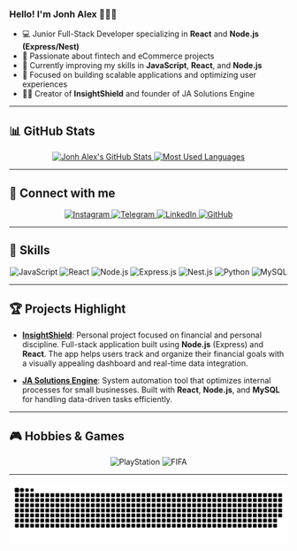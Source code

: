 ### Hello! I'm Jonh Alex 🙋🏽‍♂️

- 💻 Junior Full-Stack Developer specializing in **React** and **Node.js (Express/Nest)**
- 🔭 Passionate about fintech and eCommerce projects
- 🌱 Currently improving my skills in **JavaScript**, **React**, and **Node.js**
- 🚀 Focused on building scalable applications and optimizing user experiences
- 👨‍💻 Creator of **InsightShield** and founder of JA Solutions Engine

---

<h2> 📊 GitHub Stats </h2>

<div align="center">
  <a href="https://github.com/Jonhvmp">
    <img height="170em" src="https://github-readme-stats.vercel.app/api?username=Jonhvmp&show_icons=true&theme=dracula&count_private=true" alt="Jonh Alex's GitHub Stats"/>
    <img height="170em" src="https://github-readme-stats.vercel.app/api/top-langs/?username=Jonhvmp&layout=compact&langs_count=7&theme=dracula" alt="Most Used Languages"/>
  </a>
</div>

---

<h2> 🔗 Connect with me </h2>

<div align="center">
  <a href="https://www.instagram.com/jonhvmp/" target="_blank">
    <img src="https://img.shields.io/badge/Instagram-E4405F?style=for-the-badge&logo=instagram&logoColor=white" alt="Instagram"/>
  </a>
  <a href="https://t.me/Jonhvmp" target="_blank">
    <img src="https://img.shields.io/badge/Telegram-2CA5E0?style=for-the-badge&logo=telegram&logoColor=white" alt="Telegram"/>
  </a>
  <a href="https://www.linkedin.com/in/jonh-alex-0600a3238" target="_blank">
    <img src="https://img.shields.io/badge/LinkedIn-0077B5?style=for-the-badge&logo=linkedin&logoColor=white" alt="LinkedIn"/>
  </a>
  <a href="https://github.com/Jonhvmp" target="_blank">
    <img src="https://img.shields.io/badge/GitHub-100000?style=for-the-badge&logo=github&logoColor=white" alt="GitHub"/>
  </a>
</div>

---

<h2> 🚀 Skills </h2>

<div align="center">
  <img src="https://img.shields.io/badge/JavaScript-323330?style=for-the-badge&logo=javascript&logoColor=F7DF1E" alt="JavaScript"/>
  <img src="https://img.shields.io/badge/React-61DAFB?style=for-the-badge&logo=react&logoColor=white" alt="React"/>
  <img src="https://img.shields.io/badge/Node.js-339933?style=for-the-badge&logo=nodedotjs&logoColor=white" alt="Node.js"/>
  <img src="https://img.shields.io/badge/Express.js-000000?style=for-the-badge&logo=express&logoColor=white" alt="Express.js"/>
  <img src="https://img.shields.io/badge/Nest.js-E0234E?style=for-the-badge&logo=nestjs&logoColor=white" alt="Nest.js"/>
  <img src="https://img.shields.io/badge/Python-3776AB?style=for-the-badge&logo=python&logoColor=white" alt="Python"/>
  <img src="https://img.shields.io/badge/MySQL-00000F?style=for-the-badge&logo=mysql&logoColor=white" alt="MySQL"/>
</div>

---

<h2> 🏆 Projects Highlight </h2>

- **[InsightShield](https://github.com/Jonhvmp/InsightShield)**: Personal project focused on financial and personal discipline. Full-stack application built using **Node.js** (Express) and **React**. The app helps users track and organize their financial goals with a visually appealing dashboard and real-time data integration.
  
- **[JA Solutions Engine](https://github.com/Jonhvmp/JASolutionsEngine)**: System automation tool that optimizes internal processes for small businesses. Built with **React**, **Node.js**, and **MySQL** for handling data-driven tasks efficiently.

---

<h2> 🎮 Hobbies & Games </h2>

<div align="center">
  <img src="https://img.shields.io/badge/PlayStation-003791?style=for-the-badge&logo=playstation&logoColor=white" alt="PlayStation"/>
  <img src="https://img.shields.io/badge/FIFA-B7312F?style=for-the-badge&logo=fifa&logoColor=white" alt="FIFA"/>
</div>

---

<div align="center">
  <img src="https://github.com/Jonhvmp/pac_git_man-user_github-Jonhvmp/blob/main/github-contribution-grid-snake.svg" alt="GitHub Snake Animation"/>
</div>

